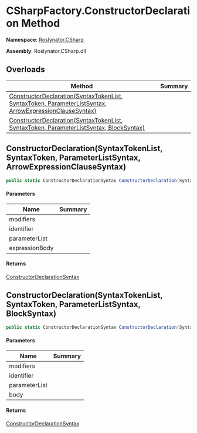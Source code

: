 # CSharpFactory\.ConstructorDeclaration Method

**Namespace**: [Roslynator.CSharp](../../README.md)

**Assembly**: Roslynator\.CSharp\.dll

## Overloads

| Method | Summary |
| ------ | ------- |
| [ConstructorDeclaration(SyntaxTokenList, SyntaxToken, ParameterListSyntax, ArrowExpressionClauseSyntax)](#Roslynator_CSharp_CSharpFactory_ConstructorDeclaration_Microsoft_CodeAnalysis_SyntaxTokenList_Microsoft_CodeAnalysis_SyntaxToken_Microsoft_CodeAnalysis_CSharp_Syntax_ParameterListSyntax_Microsoft_CodeAnalysis_CSharp_Syntax_ArrowExpressionClauseSyntax_) | |
| [ConstructorDeclaration(SyntaxTokenList, SyntaxToken, ParameterListSyntax, BlockSyntax)](#Roslynator_CSharp_CSharpFactory_ConstructorDeclaration_Microsoft_CodeAnalysis_SyntaxTokenList_Microsoft_CodeAnalysis_SyntaxToken_Microsoft_CodeAnalysis_CSharp_Syntax_ParameterListSyntax_Microsoft_CodeAnalysis_CSharp_Syntax_BlockSyntax_) | |

## ConstructorDeclaration\(SyntaxTokenList, SyntaxToken, ParameterListSyntax, ArrowExpressionClauseSyntax\)<a name="Roslynator_CSharp_CSharpFactory_ConstructorDeclaration_Microsoft_CodeAnalysis_SyntaxTokenList_Microsoft_CodeAnalysis_SyntaxToken_Microsoft_CodeAnalysis_CSharp_Syntax_ParameterListSyntax_Microsoft_CodeAnalysis_CSharp_Syntax_BlockSyntax_"></a>

```csharp
public static ConstructorDeclarationSyntax ConstructorDeclaration(SyntaxTokenList modifiers, SyntaxToken identifier, ParameterListSyntax parameterList, ArrowExpressionClauseSyntax expressionBody)
```

#### Parameters

| Name | Summary |
| ---- | ------- |
| modifiers | |
| identifier | |
| parameterList | |
| expressionBody | |

#### Returns

[ConstructorDeclarationSyntax](https://docs.microsoft.com/en-us/dotnet/api/microsoft.codeanalysis.csharp.syntax.constructordeclarationsyntax)

## ConstructorDeclaration\(SyntaxTokenList, SyntaxToken, ParameterListSyntax, BlockSyntax\)<a name="Roslynator_CSharp_CSharpFactory_ConstructorDeclaration_Microsoft_CodeAnalysis_SyntaxTokenList_Microsoft_CodeAnalysis_SyntaxToken_Microsoft_CodeAnalysis_CSharp_Syntax_ParameterListSyntax_Microsoft_CodeAnalysis_CSharp_Syntax_BlockSyntax_"></a>

```csharp
public static ConstructorDeclarationSyntax ConstructorDeclaration(SyntaxTokenList modifiers, SyntaxToken identifier, ParameterListSyntax parameterList, BlockSyntax body)
```

#### Parameters

| Name | Summary |
| ---- | ------- |
| modifiers | |
| identifier | |
| parameterList | |
| body | |

#### Returns

[ConstructorDeclarationSyntax](https://docs.microsoft.com/en-us/dotnet/api/microsoft.codeanalysis.csharp.syntax.constructordeclarationsyntax)

